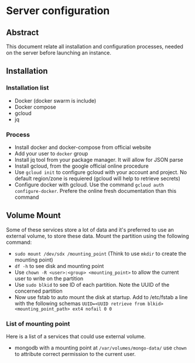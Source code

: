 # Server configuration

## Abstract 
This document relate all installation and configuration processes, needed on the server before launching an instance.

## Installation 
### Installation list 
- Docker (docker swarm is include)
- Docker compose
- gcloud 
- jq

### Process
- Install docker and docker-compose from official website
- Add your user to `docker` group
- Install jq tool from your package manager. It will allow for JSON parse 
- Install gcloud, from the google official online procedure
- Use `gcloud init` to configure gcloud with your account and project. No default region/zone is requiered (gcloud will help to retrieve secrets)
- Configure docker with gcloud. Use the command `gcloud auth configure-docker`. Prefere the online fresh documentation than this command

## Volume Mount
Some of these services store a lot of data and it's preferred to use an external volume, to store these data. Mount the partition using the following command: 
- `sudo mount /dev/sdx /mounting_point` (Think to use `mkdir` to create the mounting point) 
- `df -h` to see disk and mounting point
- Use `chown -R <user>:<group> <mounting_point>` to allow the current user to write on the partition
- Use `sudo blkid` to see ID of each partition. Note the UUID of the concerned partition
- Now use fstab to auto mount the disk at startup. Add to /etc/fstab a line with the following schemas
`UUID=<UUID retrieve from blkid> <mounting_point_path> ext4 nofail 0 0`

### List of mounting point 
Here is a list of a services that could use external volume. 
- mongodb with a mounting point at `/var/volumes/mongo-data/` use `chown` to attribute correct permission to the current user. 
